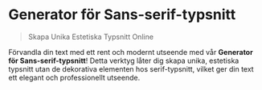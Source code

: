 # Generator för Sans-serif-typsnitt

> Skapa Unika Estetiska Typsnitt Online

Förvandla din text med ett rent och modernt utseende med vår **Generator för Sans-serif-typsnitt**! Detta verktyg låter dig skapa unika, estetiska typsnitt utan de dekorativa elementen hos serif-typsnitt, vilket ger din text ett elegant och professionellt utseende.
